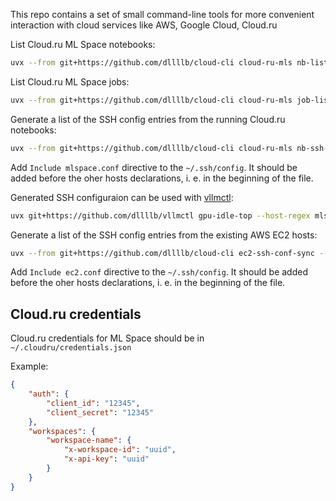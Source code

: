 This repo contains a set of small command-line tools for more convenient interaction with cloud services like AWS, Google Cloud, Cloud.ru

List Cloud.ru ML Space notebooks:
```sh
uvx --from git+https://github.com/dllllb/cloud-cli cloud-ru-mls nb-list
```

List Cloud.ru ML Space jobs:
```sh
uvx --from git+https://github.com/dllllb/cloud-cli cloud-ru-mls job-list --region SR008
```

Generate a list of the SSH config entries from the running Cloud.ru notebooks:
```sh
uvx --from git+https://github.com/dllllb/cloud-cli cloud-ru-mls nb-ssh-conf > ~/.ssh/mlspace.conf
```

Add `Include mlspace.conf` directive to the `~/.ssh/config`. It should be added before the oher hosts declarations, i. e. in the beginning of the file.

Generated SSH configuraion can be used with [vllmctl](https://github.com/Adefful/vllmctl):
```sh
uvx git+https://github.com/dllllb/vllmctl gpu-idle-top --host-regex mlspace-.+
```

Generate a list of the SSH config entries from the existing AWS EC2 hosts:
```sh
uvx --from git+https://github.com/dllllb/cloud-cli ec2-ssh-conf-sync --dump --create > ~/.ssh/ec2.conf
```
Add `Include ec2.conf` directive to the `~/.ssh/config`. It should be added before the oher hosts declarations, i. e. in the beginning of the file.

## Cloud.ru credentials

Cloud.ru credentials for ML Space should be in `~/.cloudru/credentials.json`

Example:
```json
{
    "auth": {
        "client_id": "12345",
        "client_secret": "12345"
    },
    "workspaces": {
        "workspace-name": {
            "x-workspace-id": "uuid",
            "x-api-key": "uuid"
        }
    }
}
```
